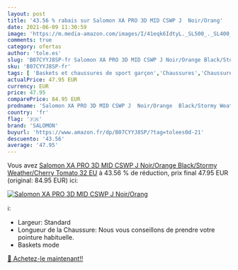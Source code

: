 ```yaml
---
layout: post
title: '43.56 % rabais sur Salomon XA PRO 3D MID CSWP J  Noir/Orang'
date: 2021-06-09 11:30:59
image: 'https://m.media-amazon.com/images/I/41eqk6IdtyL._SL500_._SL400_.jpg'
comments: true
category: ofertas
author: 'tole.es'
slug: 'B07CYYJ8SP-fr Salomon XA PRO 3D MID CSWP J Noir/Orange Black/Stormy...'
sku: 'B07CYYJ8SP-fr'
tags: [ 'Baskets et chaussures de sport garçon','Chaussures','Chaussures de running  garçon','Chaussures de sport garçon','Chaussures de trail garçon','Chaussures et Sacs','Chaussures garçon','salomon', ]
actualPrice: 47.95 EUR
currency: EUR
price: 47.95
comparePrice: 84.95 EUR
prodname: 'Salomon XA PRO 3D MID CSWP J  Noir/Orange  Black/Stormy Weather/Cherry Tomato   32 EU'
country: 'fr'
flag: '🇫🇷'
brand: 'SALOMON'
buyurl: 'https://www.amazon.fr/dp/B07CYYJ8SP/?tag=tolees0d-21'
descuento: '43.56'
average: '47.95'
---
```


Vous avez [Salomon XA PRO 3D MID CSWP J  Noir/Orange  Black/Stormy Weather/Cherry Tomato   32 EU](https://www.amazon.fr/dp/B07CYYJ8SP/?tag=tolees0d-21)  à  43.56 % de réduction, prix final  47.95 EUR (original: 84.95 EUR) ici:

[![Salomon XA PRO 3D MID CSWP J  Noir/Orang](https://m.media-amazon.com/images/I/41eqk6IdtyL._SL500_._SL400_.jpg)](https://www.amazon.fr/dp/B07CYYJ8SP/?tag=tolees0d-21)

ℹ️:

- Largeur: Standard
- Longueur de la Chaussure: Nous vous conseillons de prendre votre pointure habituelle.
- Baskets mode

[🛒 Achetez-le maintenant!!](https://www.amazon.fr/dp/B07CYYJ8SP/?tag=tolees0d-21)
